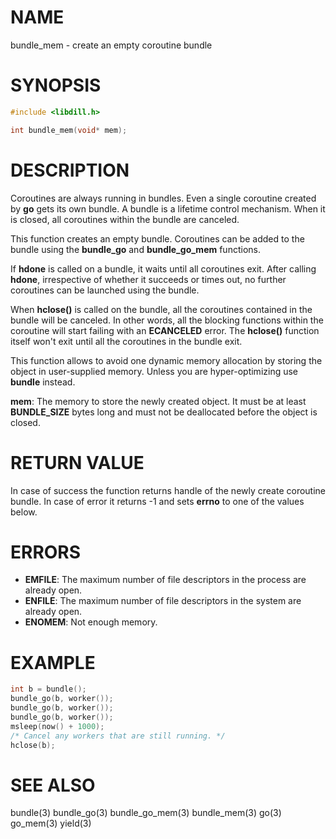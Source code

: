 # NAME

bundle_mem - create an empty coroutine bundle

# SYNOPSIS

```c
#include <libdill.h>

int bundle_mem(void* mem);
```

# DESCRIPTION

Coroutines are always running in bundles. Even a single coroutine
created by **go** gets its own bundle. A bundle is a lifetime
control mechanism. When it is closed, all coroutines within the
bundle are canceled.

This function creates an empty bundle. Coroutines can be added to
the bundle using the **bundle_go** and **bundle_go_mem** functions.

If **hdone** is called on a bundle, it waits until all coroutines
exit. After calling **hdone**, irrespective of whether it succeeds
or times out, no further coroutines can be launched using the
bundle.

When **hclose()** is called on the bundle, all the coroutines
contained in the bundle will be canceled. In other words, all the
blocking functions within the coroutine will start failing with an
**ECANCELED** error. The **hclose()** function itself won't exit
until all the coroutines in the bundle exit.

This function allows to avoid one dynamic memory allocation by
storing the object in user-supplied memory. Unless you are
hyper-optimizing use **bundle** instead.

**mem**: The memory to store the newly created object. It must be at least **BUNDLE_SIZE** bytes long and must not be deallocated before the object is closed.

# RETURN VALUE

In case of success the function returns handle of the newly create coroutine bundle. In case of error it returns -1 and sets **errno** to one of the values below.

# ERRORS

* **EMFILE**: The maximum number of file descriptors in the process are already open.
* **ENFILE**: The maximum number of file descriptors in the system are already open.
* **ENOMEM**: Not enough memory.

# EXAMPLE

```c
int b = bundle();
bundle_go(b, worker());
bundle_go(b, worker());
bundle_go(b, worker());
msleep(now() + 1000);
/* Cancel any workers that are still running. */
hclose(b);
```
# SEE ALSO

bundle(3) bundle_go(3) bundle_go_mem(3) bundle_mem(3) go(3) go_mem(3) yield(3) 
